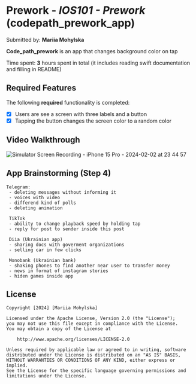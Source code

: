 # Prework - *IOS101 - Prework* (codepath_prework_app)

Submitted by: **Mariia Mohylska**

**Code_path_prework** is an app that changes background color on tap

Time spent: **3** hours spent in total (it includes reading swift documentation and filling in README)

## Required Features

The following **required** functionality is completed:

- [x] Users are see a screen with three labels and a button
- [x] Tapping the button changes the screen color to a random color
 
## Video Walkthrough

![Simulator Screen Recording - iPhone 15 Pro - 2024-02-02 at 23 44 57](https://github.com/MariiaMohylska/codepath_prework_app/assets/55410334/75ec1d19-79f5-4f2b-8cbe-c3444916b9ec)


## App Brainstorming (Step 4)

    Telegram:
     - deleting messages without informing it
     - voices with video
     - differend kind of polls
     - deleting animation 
     
     TikTok
     - ability to change playback speed by holding tap
     - reply for post to sender inside this post
     
     Diia (Ukrainian app)
     - sharing docs with goverment organizations
     - selling car in few clicks
     
     Monobank (Ukrainian bank)
     - shaking phones to find another near user to transfer money
     - news in format of instagram stories
     - hiden games inside app

## License

    Copyright [2024] [Mariia Mohylska]

    Licensed under the Apache License, Version 2.0 (the "License");
    you may not use this file except in compliance with the License.
    You may obtain a copy of the License at

        http://www.apache.org/licenses/LICENSE-2.0

    Unless required by applicable law or agreed to in writing, software
    distributed under the License is distributed on an "AS IS" BASIS,
    WITHOUT WARRANTIES OR CONDITIONS OF ANY KIND, either express or implied.
    See the License for the specific language governing permissions and
    limitations under the License.
